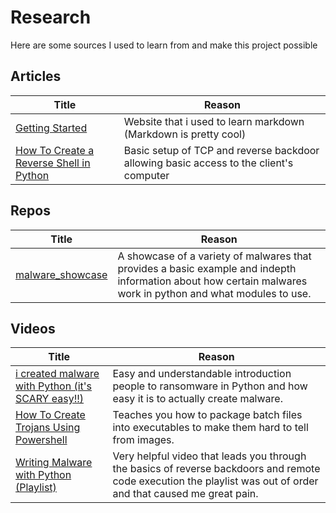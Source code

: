 # Research 
Here are some sources I used to learn from and make this project possible

## Articles
| Title | Reason |
| ------ | ------ |
| [Getting Started](https://www.markdownguide.org/getting-started) | Website that i used to learn markdown (Markdown is pretty cool) |
| [How To Create a Reverse Shell in Python](https://medium.com/@songchai.d01/how-to-create-a-reverse-shell-in-python-41fe75d88521)| Basic setup of TCP and reverse backdoor allowing basic access to the client's computer |
## Repos
| Title | Reason |
| ------ | ------ |
| [malware_showcase](https://github.com/PatrikH0lop/malware_showcase) | A showcase of a variety of malwares that provides a basic example and indepth information about how certain malwares work in python and what modules to use. |
## Videos
| Title | Reason |
| ------ | ------ |
| [i created malware with Python (it's SCARY easy!!)](https://www.youtube.com/watch?v=UtMMjXOlRQc&t=1327s) | Easy and understandable introduction people to ransomware in Python and how easy it is to actually create malware. |
| [How To Create Trojans Using Powershell](https://www.youtube.com/watch?v=eiT7mslA63c&t=318s) | Teaches you how to package batch files into executables to make them hard to tell from images.|
| [Writing Malware with Python (Playlist)](https://www.youtube.com/playlist?list=PLUHXnXMY8NDUsV-5WMbsOKJwFM5dDPMMG)| Very helpful video that leads you through the basics of reverse backdoors and remote code execution the playlist was out of order and that caused me great pain. 


